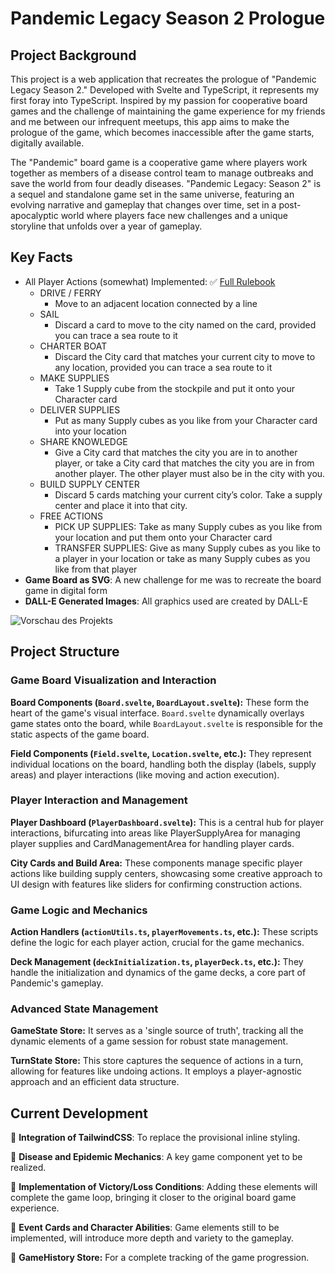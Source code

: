 # Pandemic Legacy Season 2 Prologue

## Project Background
This project is a web application that recreates the prologue of "Pandemic Legacy Season 2." Developed with Svelte and TypeScript, it represents my first foray into TypeScript. Inspired by my passion for cooperative board games and the challenge of maintaining the game experience for my friends and me between our infrequent meetups, this app aims to make the prologue of the game, which becomes inaccessible after the game starts, digitally available.

The "Pandemic" board game is a cooperative game where players work together as members of a disease control team to manage outbreaks and save the world from four deadly diseases. "Pandemic Legacy: Season 2" is a sequel and standalone game set in the same universe, featuring an evolving narrative and gameplay that changes over time, set in a post-apocalyptic world where players face new challenges and a unique storyline that unfolds over a year of gameplay.

## Key Facts

- All Player Actions (somewhat) Implemented: ✅ [Full Rulebook](https://images-cdn.zmangames.com/us-east-1/filer_public/38/ec/38ec25b0-821b-4c2e-b925-27c)
    - DRIVE / FERRY
        - Move to an adjacent location connected by a line
    - SAIL
        - Discard a card to move to the city named on the card, provided you can trace a sea route to it
    - CHARTER BOAT
        - Discard the City card that matches your current city to move to any location, provided you can trace a sea route to it
    - MAKE SUPPLIES
        - Take 1 Supply cube from the stockpile and put it onto your Character card
    - DELIVER SUPPLIES
        - Put as many Supply cubes as you like from your Character card into your location
    - SHARE KNOWLEDGE
        - Give a City card that matches the city you are in to another player, or take a City card that matches the city you are in from another player. The other player must also be in the city with you. 
    - BUILD SUPPLY CENTER
        -  Discard 5 cards matching your current city’s color. Take a supply center and place it into that city.
    - FREE ACTIONS
        - PICK UP SUPPLIES: Take as many Supply cubes as you like from your location and put them onto your Character card
        - TRANSFER SUPPLIES: Give as many Supply cubes as you like to a player in your location or take as many Supply cubes as you like from that player 
- **Game Board as SVG**: A new challenge for me was to recreate the board game in digital form
- **DALL-E Generated Images**: All graphics used are created by DALL-E

![Vorschau des Projekts](/static/preview.png)


## Project Structure

### Game Board Visualization and Interaction
 
**Board Components (`Board.svelte`, `BoardLayout.svelte`):** These form the heart of the game's visual interface. `Board.svelte` dynamically overlays game states onto the board, while `BoardLayout.svelte`  is responsible for the static aspects of the game board.

**Field Components (`Field.svelte`, `Location.svelte`, etc.):**
They represent individual locations on the board, handling both the display (labels, supply areas) and player interactions (like moving and action execution).

### Player Interaction and Management
**Player Dashboard (`PlayerDashboard.svelte`):** This is a central hub for player interactions, bifurcating into areas like PlayerSupplyArea for managing player supplies and CardManagementArea for handling player cards.

**City Cards and Build Area:** These components manage specific player actions like building supply centers, showcasing some creative approach to UI design with features like sliders for confirming construction actions.

### Game Logic and Mechanics
**Action Handlers (`actionUtils.ts`, `playerMovements.ts`, etc.):** These scripts define the logic for each player action, crucial for the game mechanics.

**Deck Management (`deckInitialization.ts`, `playerDeck.ts`, etc.):** They handle the initialization and dynamics of the game decks, a core part of Pandemic's gameplay.

### Advanced State Management
**GameState Store:** It serves as a 'single source of truth', tracking all the dynamic elements of a game session for robust state management.

**TurnState Store:** This store captures the sequence of actions in a turn, allowing for features like undoing actions. It employs a player-agnostic approach and an efficient data structure.

## Current Development

📌  **Integration of TailwindCSS**: To replace the provisional inline styling.

📌 **Disease and Epidemic Mechanics**: A key game component yet to be realized.

📌  **Implementation of Victory/Loss Conditions**: Adding these elements will complete the game loop, bringing it closer to the original board game experience.

📌  **Event Cards and Character Abilities**: Game elements still to be implemented, will introduce more depth and variety to the gameplay.

📌 **GameHistory Store:** For a complete tracking of the game progression.